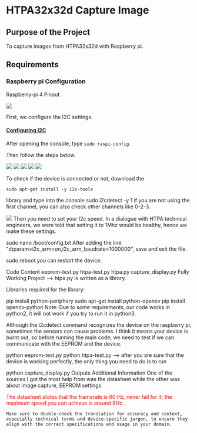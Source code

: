 # HTPA32x32d Capture Image

## Purpose of the Project
To capture images from HTPA32x32d with Raspberry pi.


## Requirements


### Raspberry pi Configuration


Raspberry-pi 4 Pinout


<img src="Markdown/images/raspberry-pi-4.png">


First, we configure the I2C settings.


#### [Configuring I2C](https://learn.adafruit.com/adafruits-raspberry-pi-lesson-4-gpio-setup/configuring-i2c)


After opening the console, type `sudo raspi-config`.


Then follow the steps below.

<img src="Markdown/images/learn_raspberry_pi_interfacing.png">
<img src="Markdown/images/learn_raspberry_pi_advancedopt.png">
<img src="Markdown/images/learn_raspberry_pi_i2c.png">
<img src="Markdown/images/learn_raspberry_pi_wouldyoukindly.png">
<img src="Markdown/images/learn_raspberry_pi_i2ckernel.png">
                
                
To check if the device is connected or not, 
download the 
```
sudo apt-get install -y i2c-tools
```

library and type into the console
sudo i2cdetect -y 1
if you are not using the first channel, you can also check other channels like 0-2-3.

<img src="Markdown/images/learn_raspberry_pi_i2c-detect.png">
Then you need to set your I2c speed. In a dialogue with HTPA technical engineers, we were told that setting it to 1Mhz would be healthy, hence we make these settings.


sudo nano /boot/config.txt
After adding the line "dtparam=i2c_arm=on,i2c_arm_baudrate=1000000", save and exit the file.


sudo reboot
you can restart the device.

Code Content
eeprom-test.py
htpa-test.py
htpa.py
capture_display.py
Fully Working Project
--> htpa.py is written as a library.

Libraries required for the library:


 pip install python-periphery
 sudo apt-get install python-opencv
 pip install opencv-python
Note: Due to some requirements, our code works in python2, it will not work if you try to run it in python3.

Although the i2cdetect command recognizes the device on the raspberry pi, sometimes the sensors can cause problems. I think it means your device is burnt out, so before running the main code, we need to test if we can communicate with the EEPROM and the device.


python eeprom-test.py
python htpa-test.py
--> after you are sure that the device is working perfectly, the only thing you need to do is to run


python capture_display.py
Outputs
Additional Information
One of the sources I got the most help from was the datasheet while the other was about image capture, EEPROM settings

<span style="color:red">The datasheet states that the framerate is 60 Hz, never fall for it; the maximum speed you can achieve is around 8Hz </span>.

```
Make sure to double-check the translation for accuracy and context, especially technical terms and device-specific jargon, to ensure they align with the correct specifications and usage in your domain.
```
